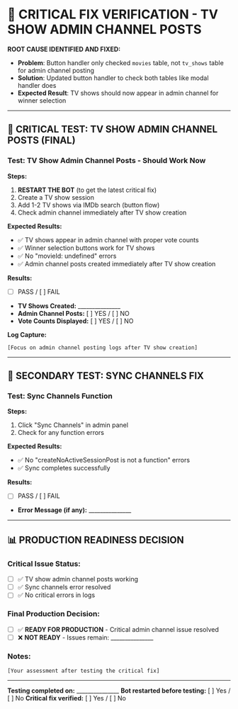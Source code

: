 # 🎯 CRITICAL FIX VERIFICATION - TV SHOW ADMIN CHANNEL POSTS

**ROOT CAUSE IDENTIFIED AND FIXED:**
- **Problem**: Button handler only checked `movies` table, not `tv_shows` table for admin channel posting
- **Solution**: Updated button handler to check both tables like modal handler does
- **Expected Result**: TV shows should now appear in admin channel for winner selection

---

## 🚨 **CRITICAL TEST: TV SHOW ADMIN CHANNEL POSTS (FINAL)**

### **Test: TV Show Admin Channel Posts - Should Work Now**
**Steps:**
1. **RESTART THE BOT** (to get the latest critical fix)
2. Create a TV show session
3. Add 1-2 TV shows via IMDb search (button flow)
4. Check admin channel immediately after TV show creation

**Expected Results:**
- ✅ TV shows appear in admin channel with proper vote counts
- ✅ Winner selection buttons work for TV shows
- ✅ No "movieId: undefined" errors
- ✅ Admin channel posts created immediately after TV show creation

**Results:**
- [ ] PASS / [ ] FAIL
- **TV Shows Created:** _______________
- **Admin Channel Posts:** [ ] YES / [ ] NO
- **Vote Counts Displayed:** [ ] YES / [ ] NO

**Log Capture:**
```
[Focus on admin channel posting logs after TV show creation]
```

---

## 🔧 **SECONDARY TEST: SYNC CHANNELS FIX**

### **Test: Sync Channels Function**
**Steps:**
1. Click "Sync Channels" in admin panel
2. Check for any function errors

**Expected Results:**
- ✅ No "createNoActiveSessionPost is not a function" errors
- ✅ Sync completes successfully

**Results:**
- [ ] PASS / [ ] FAIL
- **Error Message (if any):** _______________

---

## 📊 **PRODUCTION READINESS DECISION**

### **Critical Issue Status:**
- [ ] ✅ TV show admin channel posts working
- [ ] ✅ Sync channels error resolved
- [ ] ✅ No critical errors in logs

### **Final Production Decision:**
- [ ] ✅ **READY FOR PRODUCTION** - Critical admin channel issue resolved
- [ ] ❌ **NOT READY** - Issues remain: _______________

### **Notes:**
```
[Your assessment after testing the critical fix]
```

---

**Testing completed on:** _______________
**Bot restarted before testing:** [ ] Yes / [ ] No
**Critical fix verified:** [ ] Yes / [ ] No
